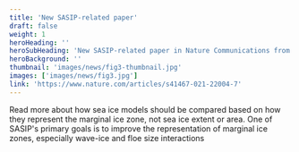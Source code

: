```yaml
---
title: 'New SASIP-related paper'
draft: false
weight: 1
heroHeading: ''
heroSubHeading: 'New SASIP-related paper in Nature Communications from WP3 leader Chris Horvat'
heroBackground: ''
thumbnail: 'images/news/fig3-thumbnail.jpg'
images: ['images/news/fig3.jpg']
link: 'https://www.nature.com/articles/s41467-021-22004-7'
---
```

Read more about how sea ice models should be compared based on how they represent the marginal ice zone, not sea ice extent or area. One of SASIP's primary goals is to improve the representation of marginal ice zones, especially wave-ice and floe size interactions
